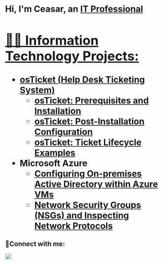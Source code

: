 <h1>Hi, I'm Ceasar, an <a href="https://www.linkedin.com/in/kyleleblanc-">IT Professional

<h2>👨‍💻 Information Technology Projects:</h2>

- <b>osTicket (Help Desk Ticketing System)</b>
  - [osTicket: Prerequisites and Installation](https://github.com/ceasar-it/osticket-prereqs)
  - [osTicket: Post-Installation Configuration](https://github.com/ceasar-it/post-install-config)
  - [osTicket: Ticket Lifecycle Examples](https://github.com/ceasar-it/ticket-lifecycle)
- <b>Microsoft Azure</b>
  - [Configuring On-premises Active Directory within Azure VMs](https://github.com/ceasar-it/configure-ad)
  - [Network Security Groups (NSGs) and Inspecting Network Protocols](https://github.com/ceasar-it/azure-network-protocols)

<h2>🤳Connect with me:</h2>

[<img align="left" alt="Josh | LinkedIn" width="22px" src="https://cdn.jsdelivr.net/npm/simple-icons@v3/icons/linkedin.svg" />][linkedin]

[linkedin]: https://www.linkedin.com/in/kyleleblanc-
